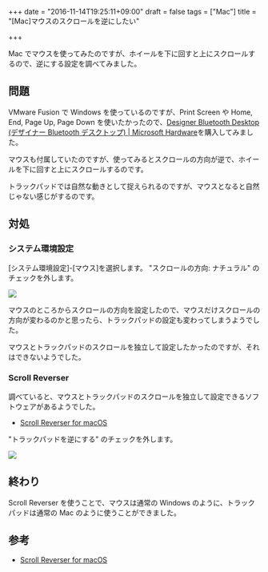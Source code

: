 +++
date = "2016-11-14T19:25:11+09:00"
draft = false
tags = ["Mac"]
title = "[Mac]マウスのスクロールを逆にしたい"

+++

Mac でマウスを使ってみたのですが、ホイールを下に回すと上にスクロールするので、逆にする設定を調べてみました。

<!--more-->

## 問題

VMware Fusion で Windows を使っているのですが、Print Screen や Home, End, Page Up, Page Down を使いたかったので、[Designer Bluetooth Desktop (デザイナー Bluetooth デスクトップ) | Microsoft Hardware](https://www.microsoft.com/accessories/ja-jp/products/keyboards/designer-bluetooth-desktop/7n9-00023)を購入してみました。

マウスも付属していたのですが、使ってみるとスクロールの方向が逆で、ホイールを下に回すと上にスクロールするのです。

トラックパッドでは自然な動きとして捉えられるのですが、マウスとなると自然じゃない感じがするのです。

## 対処

### システム環境設定

[システム環境設定]-[マウス]を選択します。
"スクロールの方向: ナチュラル" のチェックを外します。

![](/img/57-01.png)

マウスのところからスクロールの方向を設定したので、マウスだけスクロールの方向が変わるのかと思ったら、トラックパッドの設定も変わってしまうようでした。

マウスとトラックパッドのスクロールを独立して設定したかったのですが、それはできないようでした。

### Scroll Reverser

調べていると、マウスとトラックパッドのスクロールを独立して設定できるソフトウェアがあるようでした。

* [Scroll Reverser for macOS](https://pilotmoon.com/scrollreverser/)

"トラックパッドを逆にする" のチェックを外します。

![](/img/57-02.png)

## 終わり

Scroll Reverser を使うことで、マウスは通常の Windows のように、トラックパッドは通常の Mac のように使うことができました。

## 参考

* [Scroll Reverser for macOS](https://pilotmoon.com/scrollreverser/)
